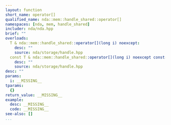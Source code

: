 ```yaml
---
layout: function
short_name: operator[]
qualified_name: nda::mem::handle_shared::operator[]
namespaces: [nda, mem, handle_shared]
includer: nda/nda.hpp
brief: ""
overloads:
  T & nda::mem::handle_shared::operator[](long i) noexcept:
    desc: ""
    source: nda/storage/handle.hpp
  const T & nda::mem::handle_shared::operator[](long i) noexcept const:
    desc: ""
    source: nda/storage/handle.hpp
desc: ""
params:
  i: __MISSING__
tparams:
  {}
return_value: __MISSING__
example:
  desc: __MISSING__
  code: __MISSING__
see-also: []
...
```


